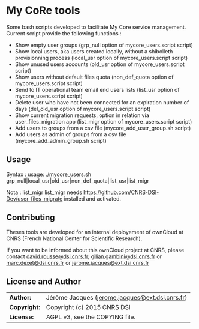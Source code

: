 # My CoRe tools

Some bash scripts developed to facilitate My Core service management.
Current script provide the following functions :
* Show empty user groups (grp_null option of mycore_users.script script)
* Show local users, aka users created locally, without a shibolleth provisionning process (local_usr option of mycore_users.script script)
* Show unused users accounts (old_usr option of mycore_users.script script)
* Show users without default files quota (non_def_quota option of mycore_users.script script)
* Send to IT operational team email end users lists (list_usr option of mycore_users.script script)
* Delete user who have not been connected for an expiration number of days (del_old_usr option of mycore_users.script script)
* Show current migration requests, option in relation via user_files_migration app (list_migr option of mycore_users.script script)
* Add users to groups from a csv file (mycore_add_user_group.sh script)
* Add users as admin of groups from a csv file (mycore_add_admin_group.sh script)

## Usage

Syntax : usage: ./mycore_users.sh grp_null|local_usr|old_usr|non_def_quota|list_usr|list_migr

Nota : list_migr list_migr needs https://github.com/CNRS-DSI-Dev/user_files_migrate installed and activated.

## Contributing

Theses tools are developed for an internal deployement of ownCloud at CNRS (French National Center for Scientific Research).

If you want to be informed about this ownCloud project at CNRS, please contact david.rousse@dsi.cnrs.fr, gilian.gambini@dsi.cnrs.fr or marc.dexet@dsi.cnrs.fr or jerome.jacques@ext.dsi.cnrs.fr

## License and Author

|                      |                                          |
|:---------------------|:-----------------------------------------|
| **Author:**          | Jérôme Jacques (<jerome.jacques@ext.dsi.cnrs.fr>)
| **Copyright:**       | Copyright (c) 2015 CNRS DSI
| **License:**         | AGPL v3, see the COPYING file.
